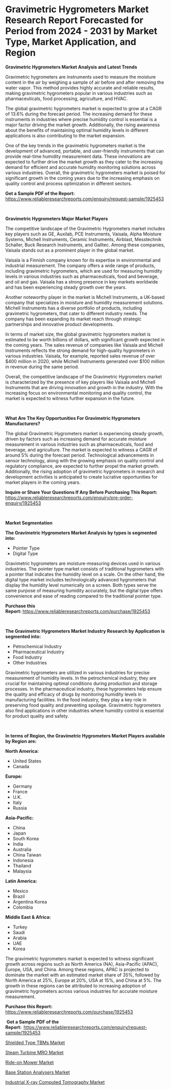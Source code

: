 <p><h1>Gravimetric Hygrometers Market Research Report Forecasted for Period from 2024 -  2031 by Market Type, Market Application, and Region</h1></p><p><strong>Gravimetric Hygrometers Market Analysis and Latest Trends</strong></p>
<p><p>Gravimetric hygrometers are instruments used to measure the moisture content in the air by weighing a sample of air before and after removing the water vapor. This method provides highly accurate and reliable results, making gravimetric hygrometers popular in various industries such as pharmaceuticals, food processing, agriculture, and HVAC.</p><p>The global gravimetric hygrometers market is expected to grow at a CAGR of 13.6% during the forecast period. The increasing demand for these instruments in industries where precise humidity control is essential is a major factor driving the market growth. Additionally, the rising awareness about the benefits of maintaining optimal humidity levels in different applications is also contributing to the market expansion.</p><p>One of the key trends in the gravimetric hygrometers market is the development of advanced, portable, and user-friendly instruments that can provide real-time humidity measurement data. These innovations are expected to further drive the market growth as they cater to the increasing demand for efficient and accurate humidity monitoring solutions across various industries. Overall, the gravimetric hygrometers market is poised for significant growth in the coming years due to the increasing emphasis on quality control and process optimization in different sectors.</p></p>
<p><strong>Get a Sample PDF of the Report:&nbsp;</strong> <a href="https://www.reliableresearchreports.com/enquiry/request-sample/1925453">https://www.reliableresearchreports.com/enquiry/request-sample/1925453</a></p>
<p>&nbsp;</p>
<p><strong>Gravimetric Hygrometers Major Market Players</strong></p>
<p><p>The competitive landscape of the Gravimetric Hygrometers market includes key players such as GE, Auxilab, PCE Instruments, Vaisala, Alpha Moisture Systems, Michell Instruments, Ceramic Instruments, Airblast, Messtechnik Schaller, Buck Research Instruments, and Galltec. Among these companies, Vaisala stands out as a prominent player in the global market.</p><p>Vaisala is a Finnish company known for its expertise in environmental and industrial measurement. The company offers a wide range of products, including gravimetric hygrometers, which are used for measuring humidity levels in various industries such as pharmaceuticals, food and beverage, and oil and gas. Vaisala has a strong presence in key markets worldwide and has been experiencing steady growth over the years.</p><p>Another noteworthy player in the market is Michell Instruments, a UK-based company that specializes in moisture and humidity measurement solutions. Michell Instruments has a diverse portfolio of products, including gravimetric hygrometers, that cater to different industry needs. The company has been expanding its market reach through strategic partnerships and innovative product developments.</p><p>In terms of market size, the global gravimetric hygrometers market is estimated to be worth billions of dollars, with significant growth expected in the coming years. The sales revenue of companies like Vaisala and Michell Instruments reflects the strong demand for high-quality hygrometers in various industries. Vaisala, for example, reported sales revenue of over $400 million in 2020, while Michell Instruments generated over $100 million in revenue during the same period.</p><p>Overall, the competitive landscape of the Gravimetric Hygrometers market is characterized by the presence of key players like Vaisala and Michell Instruments that are driving innovation and growth in the industry. With the increasing focus on environmental monitoring and quality control, the market is expected to witness further expansion in the future.</p></p>
<p>&nbsp;</p>
<p><strong>What Are The Key Opportunities For Gravimetric Hygrometers Manufacturers?</strong></p>
<p><p>The global Gravimetric Hygrometers market is experiencing steady growth, driven by factors such as increasing demand for accurate moisture measurement in various industries such as pharmaceuticals, food and beverage, and agriculture. The market is expected to witness a CAGR of around 5% during the forecast period. Technological advancements in sensor technology, along with the growing emphasis on quality control and regulatory compliance, are expected to further propel the market growth. Additionally, the rising adoption of gravimetric hygrometers in research and development activities is anticipated to create lucrative opportunities for market players in the coming years.</p></p>
<p><strong>Inquire or Share Your Questions If Any Before Purchasing This Report:</strong> <a href="https://www.reliableresearchreports.com/enquiry/pre-order-enquiry/1925453">https://www.reliableresearchreports.com/enquiry/pre-order-enquiry/1925453</a></p>
<p>&nbsp;</p>
<p><strong>Market Segmentation</strong></p>
<p><strong>The Gravimetric Hygrometers Market Analysis by types is segmented into:</strong></p>
<p><ul><li>Pointer Type</li><li>Digital Type</li></ul></p>
<p><p>Gravimetric hygrometers are moisture-measuring devices used in various industries. The pointer type market consists of traditional hygrometers with a pointer that indicates the humidity level on a scale. On the other hand, the digital type market includes technologically advanced hygrometers that display the humidity level numerically on a screen. Both types serve the same purpose of measuring humidity accurately, but the digital type offers convenience and ease of reading compared to the traditional pointer type.</p></p>
<p><strong>Purchase this Report:&nbsp;</strong><a href="https://www.reliableresearchreports.com/purchase/1925453">https://www.reliableresearchreports.com/purchase/1925453</a></p>
<p>&nbsp;</p>
<p><strong>The Gravimetric Hygrometers Market Industry Research by Application is segmented into:</strong></p>
<p><ul><li>Petrochemical Industry</li><li>Pharmaceutical Industry</li><li>Food Industry</li><li>Other Industries</li></ul></p>
<p><p>Gravimetric hygrometers are utilized in various industries for precise measurement of humidity levels. In the petrochemical industry, they are crucial for maintaining optimal conditions during production and storage processes. In the pharmaceutical industry, these hygrometers help ensure the quality and efficacy of drugs by monitoring humidity levels in manufacturing facilities. In the food industry, they play a key role in preserving food quality and preventing spoilage. Gravimetric hygrometers also find applications in other industries where humidity control is essential for product quality and safety.</p></p>
<p>&nbsp;</p>
<p><strong>In terms of Region, the Gravimetric Hygrometers Market Players available by Region are:</strong></p>
<p>
    <p> <strong> North America: </strong>
        <ul>
            <li>United States</li>
            <li>Canada</li>
        </ul>
        </p> 
    <p> <strong> Europe: </strong>
        <ul>
            <li>Germany</li>
            <li>France</li>
            <li>U.K.</li>
            <li>Italy</li>
            <li>Russia</li>
        </ul>
        </p> 
    <p> <strong> Asia-Pacific: </strong>
        <ul>
            <li>China</li>
            <li>Japan</li>
            <li>South Korea</li>
            <li>India</li>
            <li>Australia</li>
            <li>China Taiwan</li>
            <li>Indonesia</li>
            <li>Thailand</li>
            <li>Malaysia</li>
        </ul>
        </p> 
    <p> <strong> Latin America: </strong>
        <ul>
            <li>Mexico</li>
            <li>Brazil</li>
            <li>Argentina Korea</li>
            <li>Colombia</li>
        </ul>
        </p> 
    <p> <strong> Middle East & Africa: </strong>
        <ul>
            <li>Turkey</li>
            <li>Saudi</li>
            <li>Arabia</li>
            <li>UAE</li>
            <li>Korea</li>
        </ul>
    </p>
    </p>
<p><p>The gravimetric hygrometers market is expected to witness significant growth across regions such as North America (NA), Asia-Pacific (APAC), Europe, USA, and China. Among these regions, APAC is projected to dominate the market with an estimated market share of 35%, followed by North America at 25%, Europe at 20%, USA at 15%, and China at 5%. The growth in these regions can be attributed to increasing adoption of gravimetric hygrometers across various industries for accurate moisture measurement.</p></p>
<p><strong>Purchase this Report: </strong><a href="https://www.reliableresearchreports.com/purchase/1925453">https://www.reliableresearchreports.com/purchase/1925453</a></p>
<p>&nbsp;<strong>Get a Sample PDF of the Report:&nbsp;&nbsp;</strong><a href="https://www.reliableresearchreports.com/enquiry/request-sample/1925453">https://www.reliableresearchreports.com/enquiry/request-sample/1925453</a></p>
<p><strong></strong></p>
<p><p><a href="https://issuu.com/reportprime-2/docs/shielded-type-tbms-market-size-2030.pptx">Shielded Type TBMs Market</a></p><p><a href="https://github.com/sonuprakash1/Market-Research-Report-List-1/blob/main/steam-turbine-mro-market.md">Steam Turbine MRO Market</a></p><p><a href="https://lydian-appliance-61d.notion.site/Ride-on-Mower-Market-Size-Focuses-on-Market-Dynamics-In-Depth-Analysis-and-Future-Projections-of-it-07fd171c024d41429023bd204be5939d">Ride-on Mower Market</a></p><p><a href="https://summer-dogwood-3e9.notion.site/Base-Station-Analysers-Market-Furnish-Information-about-Market-Size-Market-Share-Market-Dynamics--d98dfef1394347aeafa18cb6b057a2c3">Base Station Analysers Market</a></p><p><a href="https://github.com/Whitneyboyettebo9kiw7yr13/Market-Research-Report-List-1/blob/main/industrial-x-ray-computed-tomography-market.md">Industrial X-ray Computed Tomography Market</a></p></p>